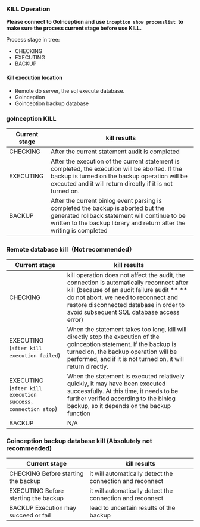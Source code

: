 
### KILL Operation

**Please connect to GoInception and use `inception show processlist `to make sure the process current stage before use KILL.**

Process stage in tree:
- CHECKING
- EXECUTING
- BACKUP

#### Kill execution location
- Remote db server, the sql execute database.
- GoInception
- Goinception backup database


### goInception KILL

Current stage   | kill results
----------------|---------
|CHECKING  |	After the current statement audit is completed| the audit will be aborted. At this time, only the audit results from the beginning to the current statement will be returned and subsequent SQL will not be audited anymore.|
|EXECUTING  | After the execution of the current statement is completed, the execution will be aborted. If the backup is turned on the backup operation will be executed and it will return directly if it is not turned on.|
|BACKUP	 | After the current binlog event parsing is completed the backup is aborted but the generated rollback statement will continue to be written to the backup library and return after the writing is completed|


### Remote database kill（Not recommended）

Current stage   | kill results
----------------|--------
|CHECKING|kill operation does not affect the audit, the connection is automatically reconnect after kill (because of an audit failure audit ** ** do not abort, we need to reconnect and restore disconnected database in order to avoid subsequent SQL database access error)|
|EXECUTING (`after kill execution failed`)|When the statement takes too long, kill will directly stop the execution of the goInception statement. If the backup is turned on, the backup operation will be performed, and if it is not turned on, it will return directly.|
|EXECUTING (`after kill execution success，connection stop`)|When the statement is executed relatively quickly, it may have been executed successfully. At this time, it needs to be further verified according to the binlog backup, so it depends on the backup function|
|BACKUP|N/A|


### Goinception backup database kill (Absolutely not recommended)

Current stage   | kill results
----------------|--------
|CHECKING	Before starting the backup| it will automatically detect the connection and reconnect| so this operation is invalid.|
|EXECUTING	Before starting the backup| it will automatically detect the connection and reconnect| so this operation is invalid|
|BACKUP	Execution may succeed or fail| lead to uncertain results of the backup| so totally not recommended KILL operation in the backup repository|


